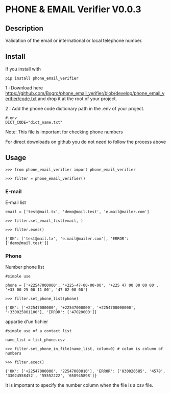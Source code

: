 # PHONE & EMAIL Verifier V0.0.3

## Description
 Validation of the email or international or local telephone number.

## Install

If you install with

    pip install phone_email_verifier


1 : Download here https://github.com/Bogro/phone_email_verifier/blob/develop/phone_email_verifier/code.txt and drop it at the root of your project.

2 : Add the phone code dictionary path in the .env of your project.
    
    #.env
    DICT_CODE="dict_name.txt"

Note: This file is important for checking phone numbers


For direct downloads on github you do not need to follow the process above

## Usage


    >>> from phone_email_verifier import phone_email_verifier

    >>> filter = phone_email_verifier()

    

   ### E-mail

E-mail list

    email = ['test@mail.tx', 'demo@mail.test', 'e.mail@mailer.com']

    >>> filter.set_email_list(email, )

    >>> filter.exec()

    {'OK': ['test@mail.tx', 'e.mail@mailer.com'], 'ERROR': ['demo@mail.test']}

   ### Phone

Number phone list 
    
    #simple use

    phone = ['+22547000000', '+225-47-00-00-00', '+225 47 00 00 00 00', '+33 00 25 00 11 00', '47 02 00 00']

    >>> filter.set_phone_list(phone)

    {'OK': ['+22547000000', '+22547000000', '+2254700000000', '+330025001100'], 'ERROR': ['47020000']}



appartie d'un fichier

    #simple use of a contact list

    name_list = list_phone.csv

    >>> filter.set_phone_in_file(name_list, colum=0) # colum is column of numbers

    >>> filter.exec()

    {'OK': ['+22547000000', '22547000010'], 'ERROR': ['030020585', '4578', '33024558452', '55552222', '658945898']}


It is important to specify the number column when the file is a csv file.